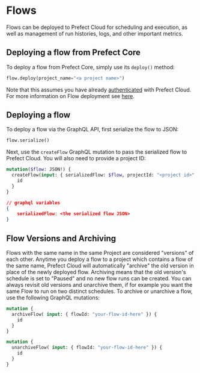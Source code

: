 # Flows

Flows can be deployed to Prefect Cloud for scheduling and execution, as well as management of run histories, logs, and other important metrics.

## Deploying a flow from Prefect Core

To deploy a flow from Prefect Core, simply use its `deploy()` method:

```python
flow.deploy(project_name="<a project name>")
```

Note that this assumes you have already [authenticated](auth.md) with Prefect Cloud.  For more information on Flow deployment see [here](../flow-deploy.html).

## Deploying a flow <Badge text="GQL"/>

To deploy a flow via the GraphQL API, first serialize the flow to JSON:

```python
flow.serialize()
```

Next, use the `createFlow` GraphQL mutation to pass the serialized flow to Prefect Cloud. You will also need to provide a project ID:

```graphql
mutation($flow: JSON!) {
  createFlow(input: { serializedFlow: $flow, projectId: "<project id>" }) {
    id
  }
}
```

```json
// graphql variables
{
    serializedFlow: <the serialized flow JSON>
}
```

## Flow Versions and Archiving <Badge text="GQL"/>

Flows with the same name in the same Project are considered "versions" of each other.  Anytime you deploy a flow to a project which contains a flow of the same name, Prefect Cloud will automatically "archive" the old version in place of the newly deployed flow.  Archiving means that the old version's schedule is set to "Paused" and no new flow runs can be created.  You can always revisit old versions and unarchive them, if for example you want the same Flow to run on two distinct schedules.  To archive or unarchive a flow, use the following GraphQL mutations:

```graphql
mutation {
  archiveFlow( input: { flowId: "your-flow-id-here" }) {
    id
  }
}
```

```graphql
mutation {
  unarchiveFlow( input: { flowId: "your-flow-id-here" }) {
    id
  }
}
```
